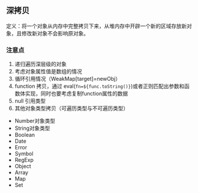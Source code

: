 ## 深拷贝

定义：将一个对象从内存中完整拷贝下来，从堆内存中开辟一个新的区域存放新对象，且修改新对象不会影响原对象。

### 注意点

1. 递归遍历深层级的对象
2. 考虑对象属性值是数组的情况
3. 循环引用情况（WeakMap[target]=newObj）
4. function 拷贝，通过 eval(`fn=${func.toString()}`)或者正则匹配出参数和函数体实现，同时也要考虑复制function属性的数据
5. null 引用类型
6. 其他对象类型拷贝（可遍历类型与不可遍历类型）
  - Number对象类型
  - String对象类型
  - Boolean
  - Date
  - Error
  - Symbol
  - RegExp
  - Object
  - Array
  - Map
  - Set
